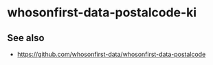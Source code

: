 # whosonfirst-data-postalcode-ki

## See also

* https://github.com/whosonfirst-data/whosonfirst-data-postalcode
